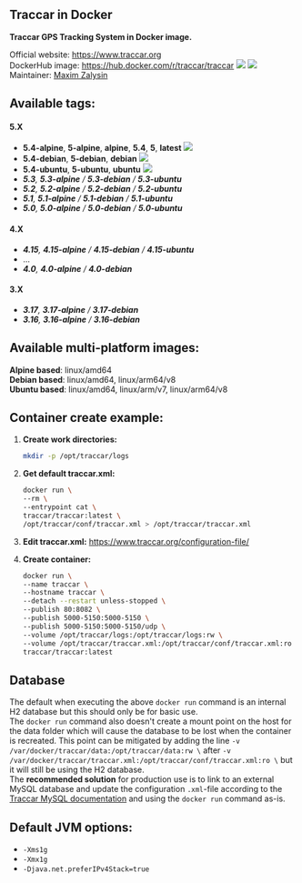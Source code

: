 Traccar in Docker
---

**Traccar GPS Tracking System in Docker image.**

Official website: <https://www.traccar.org>  
DockerHub image: <https://hub.docker.com/r/traccar/traccar> ![](https://img.shields.io/docker/stars/traccar/traccar) ![](https://img.shields.io/docker/pulls/traccar/traccar)  
Maintainer: [Maxim Zalysin](https://github.com/magna-z)

## Available tags:
#### 5.X
- **5.4-alpine**, **5-alpine**, **alpine**, **5.4**, **5**, **latest** ![](https://img.shields.io/docker/image-size/traccar/traccar/5.4-alpine)
- **5.4-debian**, **5-debian**, **debian** ![](https://img.shields.io/docker/image-size/traccar/traccar/5.4-debian)
- **5.4-ubuntu**, **5-ubuntu**, **ubuntu** ![](https://img.shields.io/docker/image-size/traccar/traccar/5.4-ubuntu)
- _**5.3**, **5.3-alpine** / **5.3-debian** / **5.3-ubuntu**_
- _**5.2**, **5.2-alpine** / **5.2-debian** / **5.2-ubuntu**_
- _**5.1**, **5.1-alpine** / **5.1-debian** / **5.1-ubuntu**_
- _**5.0**, **5.0-alpine** / **5.0-debian** / **5.0-ubuntu**_
#### 4.X
- _**4.15**, **4.15-alpine** / **4.15-debian** / **4.15-ubuntu**_
- ...
- _**4.0**, **4.0-alpine** / **4.0-debian**_
#### 3.X
- _**3.17**, **3.17-alpine** / **3.17-debian**_
- _**3.16**, **3.16-alpine** / **3.16-debian**_

## Available multi-platform images:
**Alpine based**: linux/amd64  
**Debian based**: linux/amd64, linux/arm64/v8  
**Ubuntu based**: linux/amd64, linux/arm/v7, linux/arm64/v8

## Container create example:
1. **Create work directories:**
    ```bash
    mkdir -p /opt/traccar/logs
    ```

1. **Get default traccar.xml:**
    ```bash
    docker run \
    --rm \
    --entrypoint cat \
    traccar/traccar:latest \
    /opt/traccar/conf/traccar.xml > /opt/traccar/traccar.xml
    ```

1. **Edit traccar.xml:** <https://www.traccar.org/configuration-file/>

1. **Create container:**
    ```bash
    docker run \
    --name traccar \
    --hostname traccar \
    --detach --restart unless-stopped \
    --publish 80:8082 \
    --publish 5000-5150:5000-5150 \
    --publish 5000-5150:5000-5150/udp \
    --volume /opt/traccar/logs:/opt/traccar/logs:rw \
    --volume /opt/traccar/traccar.xml:/opt/traccar/conf/traccar.xml:ro \
    traccar/traccar:latest
    ```

## Database
The default when executing the above `docker run` command is an internal H2 database but this should only be for basic use.  
The `docker run` command also doesn't create a mount point on the host for the data folder which will cause the database to be lost when the container is recreated. This point can be mitigated by adding the line `-v /var/docker/traccar/data:/opt/traccar/data:rw \` after `-v /var/docker/traccar/traccar.xml:/opt/traccar/conf/traccar.xml:ro \` but it will still be using the H2 database.  
The **recommended solution** for production use is to link to an external MySQL database and update the configuration `.xml`-file according to the [Traccar MySQL documentation](https://www.traccar.org/mysql/) and using the `docker run` command as-is.

## Default JVM options:
- `-Xms1g`
- `-Xmx1g`
- `-Djava.net.preferIPv4Stack=true`
